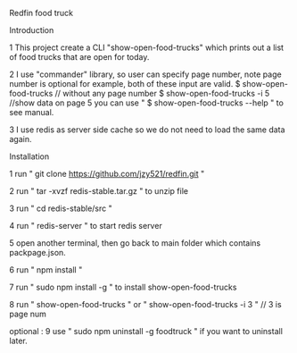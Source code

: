Redfin food truck

Introduction

1 This project create a CLI "show-open-food-trucks" which prints out a list of food trucks that are open for today.

2 I use "commander" library, so user can specify page number, note page number is optional
for example, both of these input are valid.
$ show-open-food-trucks           // without any page number
$ show-open-food-trucks -i 5     //show data on page 5
you can use " $ show-open-food-trucks --help " to see manual.

3 I use redis as server side cache so we do not need to load the same data again.

Installation

1 run " git clone https://github.com/jzy521/redfin.git "

2 run  " tar -xvzf redis-stable.tar.gz " to unzip file

3 run " cd  redis-stable/src "

4 run "  redis-server " to start redis server

5 open another terminal, then go back to main folder which contains packpage.json.

6 run " npm install "

7 run " sudo npm install -g " to install show-open-food-trucks

8 run " show-open-food-trucks " or " show-open-food-trucks  -i   3 " // 3 is page num

optional : 9 use " sudo npm uninstall -g foodtruck " if you want to uninstall later.


